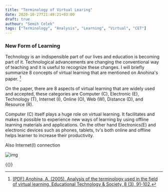 ```yaml
---
title: "Terminology of Virtual Learing"
date: 2020-10-27T21:49:21+03:00
draft: true
authour: "Semih Celek"
tags: ["Terminology", "Analysis", "Learning", "Virtual", "CET"]
---
```


### New Form of Learning 

Technology is an indispensible part of our lives and education is becoming part of it. Technological advancements are changing the conventional way of teaching and it is useful to recognize these changes. I will briefly summarize 8 concepts of virtual learning that are mentioned on Anohina's paper. [^1]

On the paper, there are 8 aspects of virtual learning that are widely used and accepted, these categories are Computer (C),   Electronic (E), Technology (T), Internet (I), Online (O), Web (W),
Distance (D), and Resource (R).

Computer (C) itself plays a huge role on virtual learning. It facilitates and makes it possible to experience new ways of learning by using offline learning materials and applications. On the other hand Electronics(E) and electronic devices such as phones, tablets, tv's both online and offline helps learner to increase their productivity.

Also Internet(I) connection 

![img](/virtual-learning-chart.png)


{{<youtube C2udVs9lmAE >}}

[^1]:[(PDF) Anohina, A. (2005). Analysis of the terminology used in the field of virtual learning. Educational Technology & Society, 8 (3), 91-102.](/Analysis-of-the-terminology-use-virtual.pdf)

<style>
.post-content img {
	height: 360px;
}
</style>